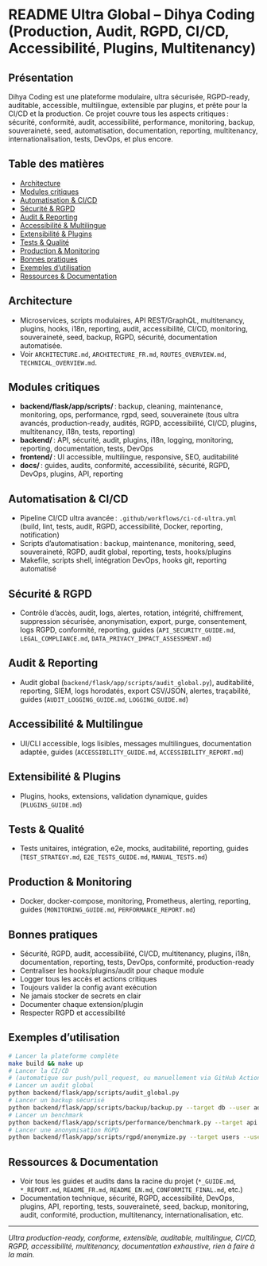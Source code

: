 # README Ultra Global – Dihya Coding (Production, Audit, RGPD, CI/CD, Accessibilité, Plugins, Multitenancy)

## Présentation
Dihya Coding est une plateforme modulaire, ultra sécurisée, RGPD-ready, auditable, accessible, multilingue, extensible par plugins, et prête pour la CI/CD et la production. Ce projet couvre tous les aspects critiques : sécurité, conformité, audit, accessibilité, performance, monitoring, backup, souveraineté, seed, automatisation, documentation, reporting, multitenancy, internationalisation, tests, DevOps, et plus encore.

## Table des matières
- [Architecture](#architecture)
- [Modules critiques](#modules-critiques)
- [Automatisation & CI/CD](#automatisation--cicd)
- [Sécurité & RGPD](#sécurité--rgpd)
- [Audit & Reporting](#audit--reporting)
- [Accessibilité & Multilingue](#accessibilité--multilingue)
- [Extensibilité & Plugins](#extensibilité--plugins)
- [Tests & Qualité](#tests--qualité)
- [Production & Monitoring](#production--monitoring)
- [Bonnes pratiques](#bonnes-pratiques)
- [Exemples d’utilisation](#exemples-dutilisation)
- [Ressources & Documentation](#ressources--documentation)

## Architecture
- Microservices, scripts modulaires, API REST/GraphQL, multitenancy, plugins, hooks, i18n, reporting, audit, accessibilité, CI/CD, monitoring, souveraineté, seed, backup, RGPD, sécurité, documentation automatisée.
- Voir `ARCHITECTURE.md`, `ARCHITECTURE_FR.md`, `ROUTES_OVERVIEW.md`, `TECHNICAL_OVERVIEW.md`.

## Modules critiques
- **backend/flask/app/scripts/** : backup, cleaning, maintenance, monitoring, ops, performance, rgpd, seed, souverainete (tous ultra avancés, production-ready, audités, RGPD, accessibilité, CI/CD, plugins, multitenancy, i18n, tests, reporting)
- **backend/** : API, sécurité, audit, plugins, i18n, logging, monitoring, reporting, documentation, tests, DevOps
- **frontend/** : UI accessible, multilingue, responsive, SEO, auditabilité
- **docs/** : guides, audits, conformité, accessibilité, sécurité, RGPD, DevOps, plugins, API, reporting

## Automatisation & CI/CD
- Pipeline CI/CD ultra avancée : `.github/workflows/ci-cd-ultra.yml` (build, lint, tests, audit, RGPD, accessibilité, Docker, reporting, notification)
- Scripts d’automatisation : backup, maintenance, monitoring, seed, souveraineté, RGPD, audit global, reporting, tests, hooks/plugins
- Makefile, scripts shell, intégration DevOps, hooks git, reporting automatisé

## Sécurité & RGPD
- Contrôle d’accès, audit, logs, alertes, rotation, intégrité, chiffrement, suppression sécurisée, anonymisation, export, purge, consentement, logs RGPD, conformité, reporting, guides (`API_SECURITY_GUIDE.md`, `LEGAL_COMPLIANCE.md`, `DATA_PRIVACY_IMPACT_ASSESSMENT.md`)

## Audit & Reporting
- Audit global (`backend/flask/app/scripts/audit_global.py`), auditabilité, reporting, SIEM, logs horodatés, export CSV/JSON, alertes, traçabilité, guides (`AUDIT_LOGGING_GUIDE.md`, `LOGGING_GUIDE.md`)

## Accessibilité & Multilingue
- UI/CLI accessible, logs lisibles, messages multilingues, documentation adaptée, guides (`ACCESSIBILITY_GUIDE.md`, `ACCESSIBILITY_REPORT.md`)

## Extensibilité & Plugins
- Plugins, hooks, extensions, validation dynamique, guides (`PLUGINS_GUIDE.md`)

## Tests & Qualité
- Tests unitaires, intégration, e2e, mocks, auditabilité, reporting, guides (`TEST_STRATEGY.md`, `E2E_TESTS_GUIDE.md`, `MANUAL_TESTS.md`)

## Production & Monitoring
- Docker, docker-compose, monitoring, Prometheus, alerting, reporting, guides (`MONITORING_GUIDE.md`, `PERFORMANCE_REPORT.md`)

## Bonnes pratiques
- Sécurité, RGPD, audit, accessibilité, CI/CD, multitenancy, plugins, i18n, documentation, reporting, tests, DevOps, conformité, production-ready
- Centraliser les hooks/plugins/audit pour chaque module
- Logger tous les accès et actions critiques
- Toujours valider la config avant exécution
- Ne jamais stocker de secrets en clair
- Documenter chaque extension/plugin
- Respecter RGPD et accessibilité

## Exemples d’utilisation
```bash
# Lancer la plateforme complète
make build && make up
# Lancer la CI/CD
# (automatique sur push/pull_request, ou manuellement via GitHub Actions)
# Lancer un audit global
python backend/flask/app/scripts/audit_global.py
# Lancer un backup sécurisé
python backend/flask/app/scripts/backup/backup.py --target db --user admin
# Lancer un benchmark
python backend/flask/app/scripts/performance/benchmark.py --target api --user admin
# Lancer une anonymisation RGPD
python backend/flask/app/scripts/rgpd/anonymize.py --target users --user admin
```

## Ressources & Documentation
- Voir tous les guides et audits dans la racine du projet (`*_GUIDE.md`, `*_REPORT.md`, `README_FR.md`, `README_EN.md`, `CONFORMITE_FINAL.md`, etc.)
- Documentation technique, sécurité, RGPD, accessibilité, DevOps, plugins, API, reporting, tests, souveraineté, seed, backup, monitoring, audit, conformité, production, multitenancy, internationalisation, etc.

---
*Ultra production-ready, conforme, extensible, auditable, multilingue, CI/CD, RGPD, accessibilité, multitenancy, documentation exhaustive, rien à faire à la main.*
